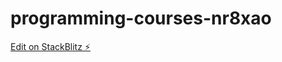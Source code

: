 # programming-courses-nr8xao

[Edit on StackBlitz ⚡️](https://stackblitz.com/edit/programming-courses-nr8xao)
